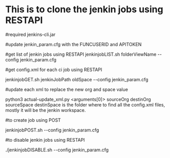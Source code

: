 # This is to clone the jenkin jobs using RESTAPI

#required jenkins-cli.jar

#update jenkin_param.cfg with the FUNCUSERID and APITOKEN 

#get list of jenkin jobs using RESTAPI
jenkinjobLIST.sh folderViewName --config jenkin_param.cfg




#get config.xml for each ci job using RESTAPI

jenkinjobGET.sh jenkinJobPath oldSpace --config jenkin_param.cfg



#update each xml to replace the new org and space value

python3 actual-update_xml.py <arguments[0]> sourceOrg destinOrg sourceSpace destinSpace
is the folder where to find all the config.xml files, mostly it will be the jenkin workspace.


#to create job using POST

jenkinjobPOST.sh <folderViewName> <jenkinJobPath> <oldSpace> <newSpace> --config jenkin_param.cfg



#to disable jenkin jobs using RESTAPI

./jenkinjobDISABLE.sh <folderViewName> <jenkinJobPath> --config jenkin_param.cfg
